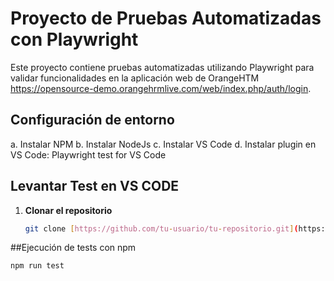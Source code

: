 # Proyecto de Pruebas Automatizadas con Playwright

Este proyecto contiene pruebas automatizadas utilizando Playwright para validar funcionalidades en la aplicación web de OrangeHTM https://opensource-demo.orangehrmlive.com/web/index.php/auth/login.

## Configuración de entorno

a.	Instalar NPM
b.	Instalar NodeJs
c.	Instalar VS Code
d.	Instalar plugin en VS Code: Playwright test for VS Code

## Levantar Test en VS CODE

1. **Clonar el repositorio**
   ```bash
   git clone [https://github.com/tu-usuario/tu-repositorio.git](https://github.com/Orlando9823/TestPlaywrighyInetum.git)
   
##Ejecución de tests con npm
   ```bash
   npm run test
